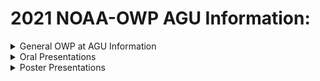 # 2021 NOAA-OWP AGU Information:

<details>
<summary>General OWP at AGU Information</summary>

<details>
<summary>Interning Virtually</summary>

[![Interning Virtually video about intern experience at OWP](https://img.youtube.com/vi/zgMChRQrYDQ/0.jpg)](https://www.youtube.com/watch?v=zgMChRQrYDQ)

</details>

<details>
<summary>Working at the National Water Center Story Map</summary>

[![ESRI Story Map](https://water.noaa.gov/images/a0f23df.jpg)](https://storymaps.arcgis.com/stories/bd24999334674fc09f52bd30cff4d9ff)

</details>
</details>

<details>
<summary>Oral Presentations</summary>

  [Improving National Water Model Streamflow Performance through Parameter Calibration](/Oral_Presentations/Feng_AGU_2021.pdf)

  [Joint Computational Domain Partitioning of Rainfall-Runoff Models with (Kinematic) Streamflow Routing Models](/Oral_Presentations/Frazier_AGU_2021.pdf)

  [The First Implementation of the NWM's Total Water Forecasting Capability](/Oral_Presentations/Shi_AGU_2021.pdf)

  [Implementation of NOAA’s Operational National Water Model for Flood Impact-Based Forecasting](/Oral/Presentations/Lee_et_al_AGU_2021.pdf)

</details>
<details>
<summary>Poster Presentations</summary>

  [Operational Hydrologic Modeling: Current Status of NOAA's National Water Model and Plans for the Future](/Poster_Presentations/Cosgrove_AGU_2021.pdf)
  
  [Efficient diffusive routing computation for the National Water Model v3.0 using a topological relationship map](https://github.com/NOAA-OWP/OWP-Presentations/blob/main/AGU_2021/Poster_Presentations/Dong%20Ha%20Kim_AGU%202021.pdf)
  
  [Enhancing NWM Parameter Regionalization to Improve Physical Similarity Representation While Accounting for Uncertainties](/Poster_Presentations/Liu_AGU_2021.pdf)
  
  [Noah-OWP-Modular for Nextgen: Enhancement, Modularization, and Implementation of the Basic Model Interface](/Poster_Presentations/jennings_et_al_AGU_2021.pdf)
  
  [Active Water Management Within the National Water Model v3.0: Assimilation of Reservoir Outflow and Glacier Dammed Lake Releases](/Poster_Presentations/Cosgrove_Rezaeianzadeh_AGU_2021.pdf)
  
  [Development of a Continental Scale Coastal Flood Model Using a Sub-Setting Approach](/Poster_Presentations/Kefelegn_et_al_AGU_2021.pdf)
  
  [A New Generation of Decision Support Visualizations for Water Prediction Services](/Poster_Presentations/Moore Powell et al_AGU_2021.pdf)
  

</details>

